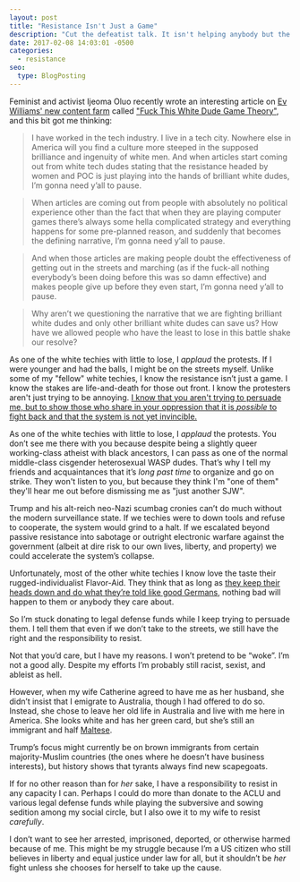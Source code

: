 ```yaml
---
layout: post
title: "Resistance Isn't Just a Game"
description: "Cut the defeatist talk. It isn't helping anybody but the enemy."
date: 2017-02-08 14:03:01 -0500
categories: 
  - resistance
seo:
  type: BlogPosting
---
```

Feminist and activist Ijeoma Oluo recently wrote an interesting article on [Ev Williams' new content farm](https://medium.com) called ["Fuck This White Dude Game Theory"](https://medium.com/@IjeomaOluo/fuck-this-white-dude-game-theory-ae59b5bed21#.pk66xg73a), and this bit got me thinking:

> I have worked in the tech industry. I live in a tech city. Nowhere else in America will you find a culture more steeped in the supposed brilliance and ingenuity of white men. And when articles start coming out from white tech dudes stating that the resistance headed by women and POC is just playing into the hands of brilliant white dudes, I’m gonna need y’all to pause.

> When articles are coming out from people with absolutely no political experience other than the fact that when they are playing computer games there’s always some hella complicated strategy and everything happens for some pre-planned reason, and suddenly that becomes the defining narrative, I’m gonna need y’all to pause.

> And when those articles are making people doubt the effectiveness of getting out in the streets and marching (as if the fuck-all nothing everybody’s been doing before this was so damn effective) and makes people give up before they even start, I’m gonna need y’all to pause.

> Why aren’t we questioning the narrative that we are fighting brilliant white dudes and only other brilliant white dudes can save us? How have we allowed people who have the least to lose in this battle shake our resolve?

As one of the white techies with little to lose, I *applaud* the protests. If I were younger and had the balls, I might be on the streets myself. Unlike some of my "fellow" white techies, I know the resistance isn’t just a game. I know the stakes are life-and-death for those out front. I know the protesters aren't just trying to be annoying. [I know that you aren't trying to persuade me, but to show those who share in your oppression that it is *possible* to fight back and that the system is not yet invincible.](https://humaniterations.net/2012/02/29/you-are-not-the-target-audience/)

As one of the white techies with little to lose, I *applaud* the protests. You don’t see me there with you because despite being a slightly queer working-class atheist with black ancestors, I can pass as one of the normal middle-class cisgender heterosexual WASP dudes. That’s why I tell my friends and acquaintances that it’s *long past time* to organize and go on strike. They won't listen to you, but because they think I'm "one of them" they'll hear me out before dismissing me as "just another SJW".

Trump and his alt-reich neo-Nazi scumbag cronies can’t do much without the modern surveillance state. If we techies were to down tools and refuse to cooperate, the system would grind to a halt. If we escalated beyond passive resistance into sabotage or outright electronic warfare against the government (albeit at dire risk to our own lives, liberty, and property) we could accelerate the system’s collapse.

Unfortunately, most of the other white techies I know love the taste their rugged-individualist Flavor-Aid. They think that as long as [they keep their heads down and do what they’re told like good Germans](http://www.thirdworldtraveler.com/Fascism/Good_German_Syndrome.html), nothing bad will happen to them or anybody they care about. 

So I’m stuck donating to legal defense funds while I keep trying to persuade them. I tell them that even if we don’t take to the streets, we still have the right and the responsibility to resist.

Not that you’d care, but I have my reasons. I won’t pretend to be “woke”. I’m not a good ally. Despite my efforts I’m probably still racist, sexist, and ableist as hell. 

However, when my wife Catherine agreed to have me as her husband, she didn’t insist that I emigrate to Australia, though I had offered to do so. Instead, she chose to leave her old life in Australia and live with me here in America. She looks white and has her green card, but she’s still an immigrant and half [Maltese](http://www.khazaria.com/genetics/maltese.html). 

Trump’s focus might currently be on brown immigrants from certain majority-Muslim countries (the ones where he doesn’t have business interests), but history shows that tyrants always find new scapegoats.

If for no other reason than for *her* sake, I have a responsibility to resist in any capacity I can. Perhaps I could do more than donate to the ACLU and various legal defense funds while playing the subversive and sowing sedition among my social circle, but I also owe it to my wife to resist *carefully*. 

I don’t want to see her arrested, imprisoned, deported, or otherwise harmed because of me. This might be my struggle because I’m a US citizen who still believes in liberty and equal justice under law for all, but it shouldn’t be *her* fight unless she chooses for herself to take up the cause.